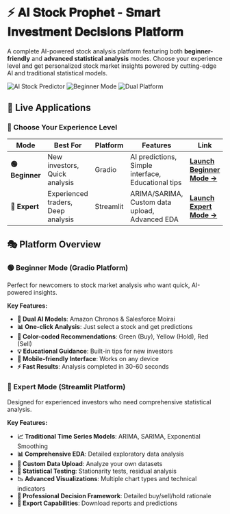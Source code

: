 # ⚡ 𝐀𝐈 𝐒𝐭𝐨𝐜𝐤 𝐏𝐫𝐨𝐩𝐡𝐞𝐭 - 𝐒𝐦𝐚𝐫𝐭 𝐈𝐧𝐯𝐞𝐬𝐭𝐦𝐞𝐧𝐭 𝐃𝐞𝐜𝐢𝐬𝐢𝐨𝐧𝐬 𝐏𝐥𝐚𝐭𝐟𝐨𝐫𝐦

A complete AI-powered stock analysis platform featuring both **beginner-friendly** and **advanced statistical analysis** modes. Choose your experience level and get personalized stock market insights powered by cutting-edge AI and traditional statistical models.

![AI Stock Predictor](https://img.shields.io/badge/AI-Stock%20Predictor%20Suite-blue)
![Beginner Mode](https://img.shields.io/badge/Mode-Beginner%20%7C%20Advanced-green)
![Dual Platform](https://img.shields.io/badge/Platform-Gradio%20%7C%20Streamlit-orange)

## 🚀 Live Applications

### 🎯 Choose Your Experience Level

| Mode | Best For | Platform | Features | Link |
|------|----------|----------|----------|------|
| **🟢 Beginner** | New investors, Quick analysis | Gradio | AI predictions, Simple interface, Educational tips | **[Launch Beginner Mode →](https://huggingface.co/spaces/ArnabDeo/ai-stock-predictor)** |
| **🔴 Expert** | Experienced traders, Deep analysis | Streamlit | ARIMA/SARIMA, Custom data upload, Advanced EDA | **[Launch Expert Mode →](https://time-series-for-experts-sayan.streamlit.app/)** |

## 🎭 Platform Overview

### 🟢 Beginner Mode (Gradio Platform)
Perfect for newcomers to stock market analysis who want quick, AI-powered insights.

**Key Features:**
- **🤖 Dual AI Models**: Amazon Chronos & Salesforce Moirai
- **📊 One-click Analysis**: Just select a stock and get predictions
- **🎨 Color-coded Recommendations**: Green (Buy), Yellow (Hold), Red (Sell)
- **💡 Educational Guidance**: Built-in tips for new investors
- **📱 Mobile-friendly Interface**: Works on any device
- **⚡ Fast Results**: Analysis completed in 30-60 seconds

### 🔴 Expert Mode (Streamlit Platform)
Designed for experienced investors who need comprehensive statistical analysis.

**Key Features:**
- **📈 Traditional Time Series Models**: ARIMA, SARIMA, Exponential Smoothing
- **📊 Comprehensive EDA**: Detailed exploratory data analysis
- **📁 Custom Data Upload**: Analyze your own datasets
- **🔬 Statistical Testing**: Stationarity tests, residual analysis
- **📉 Advanced Visualizations**: Multiple chart types and technical indicators
- **🎯 Professional Decision Framework**: Detailed buy/sell/hold rationale
- **💾 Export Capabilities**: Download reports and predictions
